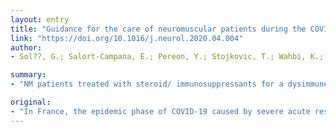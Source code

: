 ```yaml
---
layout: entry
title: "Guidance for the care of neuromuscular patients during the COVID-19 pandemic outbreak from the French Rare Health Care for Neuromuscular Diseases Network"
link: "https://doi.org/10.1016/j.neurol.2020.04.004"
author:
- Sol??, G.; Salort-Campana, E.; Pereon, Y.; Stojkovic, T.; Wahbi, K.; Cintas, P.; Adams, D.; Laforet, P.; Tiffreau, V.; Desguerre, I.; Pisella, L. I.; Molon, A.; Attarian, S.

summary:
- "NM patients treated with steroid/ immunosuppressants for a dysimmune pathology should continue all of their treatments in the absence of any manifestations suggestive of COVID-19. In this special context, the French Rare Health Care for Neuromuscular Diseases Network has established guidance in an attempt to homogenize the management of neuromuscular patients within the French territory."

original:
- "In France, the epidemic phase of COVID-19 caused by severe acute respiratory syndrome coronavirus 2 (SARS-CoV-2) began in February 2020 and resulted in the implementation of emergency measures and a degradation in the organization of neuromuscular reference centers. In this special context, the French Rare Health Care for Neuromuscular Diseases Network (FILNEMUS) has established guidance in an attempt to homogenize the management of neuromuscular (NM) patients within the French territory. Hospitalization should be reserved for emergencies, the conduct of treatments that cannot be postponed, check-ups for which the diagnostic delay may result in a loss of survival chance, and cardiorespiratory assessments for which the delay could be detrimental to the patient. A national strategy was adopted during a period of 1 to 2 months concerning treatments usually administered in hospitalization. NM patients treated with steroid/ immunosuppressants for a dysimmune pathology should continue all of their treatments in the absence of any manifestations suggestive of COVID-19. A frequently asked questions (FAQ) sheet has been compiled and updated on the FILNEMUS website. Various support systems for self-rehabilitation and guided exercises have been also provided on the website. In the context of NM diseases, particular attention must be paid to two experimental COVID-19 treatments, hydroxycholoroquine and azithromycin: risk of exacerbation of myasthenia gravis and QT prolongation in patients with pre-existing cardiac involvement. The unfavorable emergency context related to COVID-19 may specially affect the potential for intensive care admission (ICU) for people with NMD. In order to preserve the fairest medical decision, a multidisciplinary working group has listed the neuromuscular diseases with a good prognosis, usually eligible for resuscitation admission in ICU and, for other NM conditions, the positive criteria suggesting a good prognosis. Adaptation of the use of noninvasive ventilation (NIV) make it possible to limit nebulization and continue using NIV in ventilator-dependent patients."
---
```


